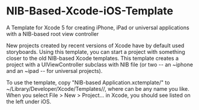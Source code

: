 NIB-Based-Xcode-iOS-Template
============================

A Template for Xcode 5 for creating iPhone, iPad or universal applications with a NIB-based root view controller

New projects created by recent versions of Xcode have by default used storyboards. Using this template, you can start a project with something closer to the old NIB-based Xcode templates. This template creates a project with a UIViewController subclass with NIB file (or two -- an ~iphone and an ~ipad -- for universal projects).

To use the template, copy "NIB-based Application.xctemplate/" to ~/Library/Developer/Xcode/Templates/<Something>/, where <Something> can be any name you like. When you select File > New > Project... in Xcode, you should see <Something> listed on the left under iOS.

